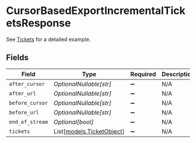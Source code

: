 # CursorBasedExportIncrementalTicketsResponse

See [Tickets](/api-reference/ticketing/tickets/tickets/) for a detailed example.



## Fields

| Field                                                  | Type                                                   | Required                                               | Description                                            |
| ------------------------------------------------------ | ------------------------------------------------------ | ------------------------------------------------------ | ------------------------------------------------------ |
| `after_cursor`                                         | *OptionalNullable[str]*                                | :heavy_minus_sign:                                     | N/A                                                    |
| `after_url`                                            | *OptionalNullable[str]*                                | :heavy_minus_sign:                                     | N/A                                                    |
| `before_cursor`                                        | *OptionalNullable[str]*                                | :heavy_minus_sign:                                     | N/A                                                    |
| `before_url`                                           | *OptionalNullable[str]*                                | :heavy_minus_sign:                                     | N/A                                                    |
| `end_of_stream`                                        | *Optional[bool]*                                       | :heavy_minus_sign:                                     | N/A                                                    |
| `tickets`                                              | List[[models.TicketObject](../models/ticketobject.md)] | :heavy_minus_sign:                                     | N/A                                                    |